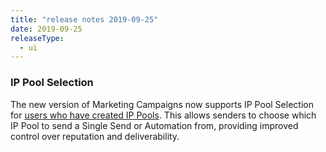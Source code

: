 ```yaml
---
title: "release notes 2019-09-25"
date: 2019-09-25
releaseType:
  - ui
---
```


### IP Pool Selection

The new version of Marketing Campaigns now supports IP Pool Selection for [users who have created IP Pools]({{root_url}}/ui/account-and-settings/ip-pools). This allows senders to choose which IP Pool to send a Single Send or Automation from, providing improved control over reputation and deliverability.
